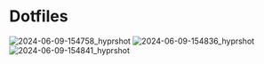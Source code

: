 # Dotfiles

![2024-06-09-154758_hyprshot](https://github.com/dgox16/dotfiles/assets/90411765/1eb26980-5bb3-4231-b451-e20c9b086693)
![2024-06-09-154836_hyprshot](https://github.com/dgox16/dotfiles/assets/90411765/763bb10a-f717-4310-8cea-eb9f7666b0c9)
![2024-06-09-154841_hyprshot](https://github.com/dgox16/dotfiles/assets/90411765/569dd8b3-5e3b-4a67-b1d3-a760ae9dde85)
